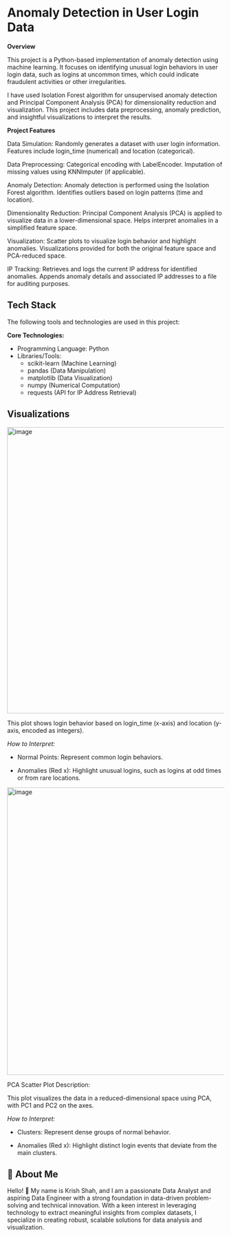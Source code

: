 
# Anomaly Detection in User Login Data

**Overview**

This project is a Python-based implementation of anomaly detection using machine learning. It focuses on identifying unusual login behaviors in user login data, such as logins at uncommon times, which could indicate fraudulent activities or other irregularities.

I have used Isolation Forest algorithm for unsupervised anomaly detection and Principal Component Analysis (PCA) for dimensionality reduction and visualization. This project includes data preprocessing, anomaly prediction, and insightful visualizations to interpret the results.


**Project Features**

Data Simulation:
Randomly generates a dataset with user login information.
Features include login_time (numerical) and location (categorical).

Data Preprocessing:
Categorical encoding with LabelEncoder.
Imputation of missing values using KNNImputer (if applicable).

Anomaly Detection:
Anomaly detection is performed using the Isolation Forest algorithm.
Identifies outliers based on login patterns (time and location).

Dimensionality Reduction:
Principal Component Analysis (PCA) is applied to visualize data in a lower-dimensional space.
Helps interpret anomalies in a simplified feature space.

Visualization:
Scatter plots to visualize login behavior and highlight anomalies.
Visualizations provided for both the original feature space and PCA-reduced space.

IP Tracking:
Retrieves and logs the current IP address for identified anomalies.
Appends anomaly details and associated IP addresses to a file for auditing purposes.





## Tech Stack

The following tools and technologies are used in this project:

**Core Technologies:**

- Programming Language: Python
- Libraries/Tools:
  - scikit-learn (Machine Learning)
  - pandas (Data Manipulation)
  - matplotlib (Data Visualization)
  - numpy (Numerical Computation)
  - requests (API for IP Address Retrieval)








## Visualizations


<img width="665" alt="image" src="https://github.com/user-attachments/assets/f06855f3-ce79-4010-9645-5313dd5e5fc1">

This plot shows login behavior based on login_time (x-axis) and location (y-axis, encoded as integers).

*How to Interpret:*

- Normal Points: Represent common login behaviors.

- Anomalies (Red x): Highlight unusual logins, such as logins at odd times or from rare locations.

<img width="668" alt="image" src="https://github.com/user-attachments/assets/972134cb-7423-44cb-9c35-cddc13d0cf2f">

PCA Scatter Plot
Description:

This plot visualizes the data in a reduced-dimensional space using PCA, with PC1 and PC2 on the axes.

*How to Interpret:*

- Clusters: Represent dense groups of normal behavior.

- Anomalies (Red x): Highlight distinct login events that deviate from the main clusters.
## 🚀 About Me
Hello! 👋 My name is Krish Shah, and I am a passionate Data Analyst and aspiring Data Engineer with a strong foundation in data-driven problem-solving and technical innovation. With a keen interest in leveraging technology to extract meaningful insights from complex datasets, I specialize in creating robust, scalable solutions for data analysis and visualization.

